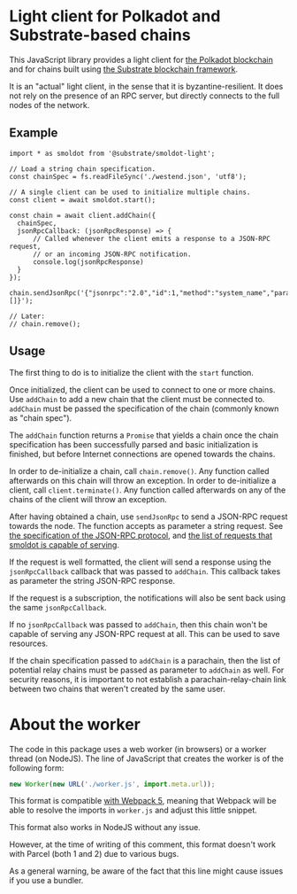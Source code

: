 # Light client for Polkadot and Substrate-based chains

This JavaScript library provides a light client for
[the Polkadot blockchain](https://polkadot.network/) and for chains built
using [the Substrate blockchain framework](https://substrate.io/).

It is an "actual" light client, in the sense that it is byzantine-resilient.
It does not rely on the presence of an RPC server, but directly connects to
the full nodes of the network.

## Example

```
import * as smoldot from '@substrate/smoldot-light';

// Load a string chain specification.
const chainSpec = fs.readFileSync('./westend.json', 'utf8');

// A single client can be used to initialize multiple chains.
const client = await smoldot.start();

const chain = await client.addChain({
  chainSpec,
  jsonRpcCallback: (jsonRpcResponse) => {
      // Called whenever the client emits a response to a JSON-RPC request,
      // or an incoming JSON-RPC notification.
      console.log(jsonRpcResponse)
  }
});

chain.sendJsonRpc('{"jsonrpc":"2.0","id":1,"method":"system_name","params":[]}');

// Later:
// chain.remove();
```

## Usage

The first thing to do is to initialize the client with the `start` function.

Once initialized, the client can be used to connect to one or more chains. Use `addChain` to add
a new chain that the client must be connected to. `addChain` must be passed the specification of
the chain (commonly known as "chain spec").

The `addChain` function returns a `Promise` that yields a chain once the chain specification has
been successfully parsed and basic initialization is finished, but before Internet connections
are opened towards the chains.

In order to de-initialize a chain, call `chain.remove()`. Any function called afterwards on this
chain will throw an exception.
In order to de-initialize a client, call `client.terminate()`. Any function called afterwards on
any of the chains of the client will throw an exception.

After having obtained a chain, use `sendJsonRpc` to send a JSON-RPC request towards the node.
The function accepts as parameter a string request. See
[the specification of the JSON-RPC protocol](https://www.jsonrpc.org/specification),
and [the list of requests that smoldot is capable of serving](https://polkadot.js.org/docs/substrate/rpc/).

If the request is well formatted, the client will send a response using the `jsonRpcCallback`
callback that was passed to `addChain`. This callback takes as parameter the string JSON-RPC
response.

If the request is a subscription, the notifications will also be sent back using the same
`jsonRpcCallback`.

If no `jsonRpcCallback` was passed to `addChain`, then this chain won't be capable of serving
any JSON-RPC request at all. This can be used to save resources.

If the chain specification passed to `addChain` is a parachain, then the list of potential relay
chains must be passed as parameter to `addChain` as well. For security reasons, it is important
to not establish a parachain-relay-chain link between two chains that weren't created by the same
user.

# About the worker

The code in this package uses a web worker (in browsers) or a worker thread (on NodeJS). The
line of JavaScript that creates the worker is of the following form:

``` js
new Worker(new URL('./worker.js', import.meta.url));
```

This format is compatible [with Webpack 5](https://webpack.js.org/guides/web-workers/), meaning
that Webpack will be able to resolve the imports in `worker.js` and adjust this little snippet.

This format also works in NodeJS without any issue.

However, at the time of writing of this comment, this format doesn't work with Parcel (both 1 and
2) due to various bugs.

As a general warning, be aware of the fact that this line might cause issues if you use a bundler.
